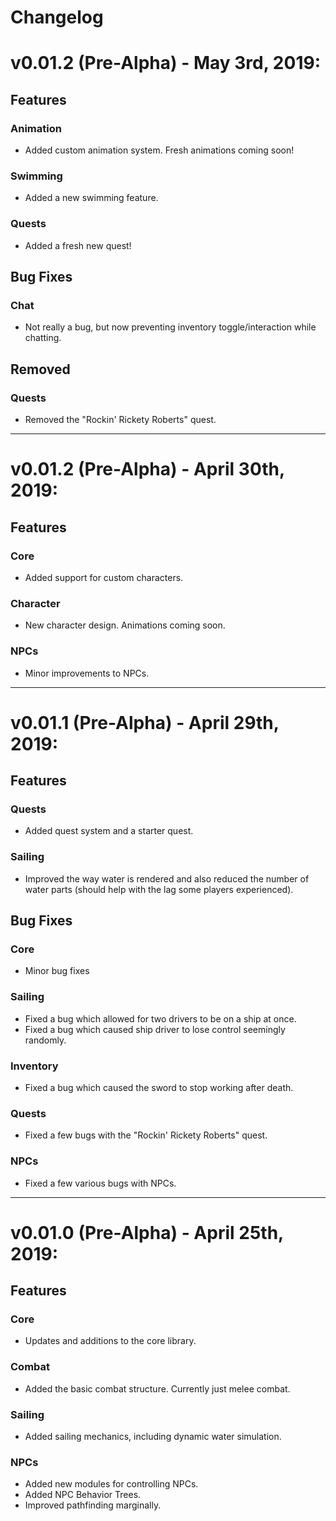 # Changelog

# v0.01.2 (Pre-Alpha) - May 3rd, 2019:
## Features
### Animation
- Added custom animation system. Fresh animations coming soon!
### Swimming
- Added a new swimming feature.
### Quests
- Added a fresh new quest!

## Bug Fixes
### Chat
- Not really a bug, but now preventing inventory toggle/interaction while chatting.

## Removed
### Quests
- Removed the "Rockin' Rickety Roberts" quest.

-----------------------------------------------------

# v0.01.2 (Pre-Alpha) - April 30th, 2019:
## Features
### Core
- Added support for custom characters.
### Character
- New character design. Animations coming soon.
### NPCs
- Minor improvements to NPCs.

-----------------------------------------------------

# v0.01.1 (Pre-Alpha) - April 29th, 2019:
## Features
### Quests
- Added quest system and a starter quest.
### Sailing
- Improved the way water is rendered and also reduced the number of water parts (should help with the lag some players experienced).

## Bug Fixes
### Core
- Minor bug fixes
### Sailing
- Fixed a bug which allowed for two drivers to be on a ship at once.
- Fixed a bug which caused ship driver to lose control seemingly randomly.
### Inventory
- Fixed a bug which caused the sword to stop working after death.
### Quests
- Fixed a few bugs with the "Rockin' Rickety Roberts" quest.
### NPCs
- Fixed a few various bugs with NPCs.

-----------------------------------------------------

# v0.01.0 (Pre-Alpha) - April 25th, 2019:
## Features
### Core
- Updates and additions to the core library.
### Combat
- Added the basic combat structure. Currently just melee combat.
### Sailing
- Added sailing mechanics, including dynamic water simulation.
### NPCs
- Added new modules for controlling NPCs.
- Added NPC Behavior Trees.
- Improved pathfinding marginally.
